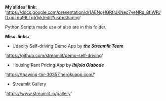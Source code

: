 **My slides' link:**
'https://docs.google.com/presentation/d/1AENgHGRfrJKNec7yeNRd_8fiWPJfLquLno99lTq51yk/edit?usp=sharing'

Python Scripts made use of also are in  this folder.

**Misc. links:**

- Udacity Self-driving Demo App by ***the Streamlit Team***

'https://github.com/streamlit/demo-self-driving'

- Housing Rent Pricing App by ***Ibijola Olabode***

'https://thawing-tor-30357.herokuapp.com/'

- Streamlit Gallery

'https://www.streamlit.io/gallery'
